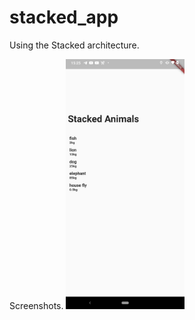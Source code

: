 # stacked_app

Using the Stacked architecture.

Screenshots.
<img src="screen/stacked_animal.jpg" height="400" alt="Screenshot"/>
